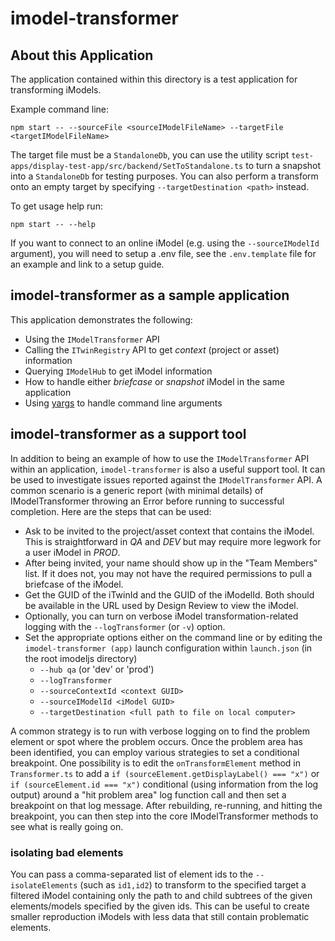 # imodel-transformer

## About this Application

The application contained within this directory is a test application for transforming iModels.

Example command line:

`npm start -- --sourceFile <sourceIModelFileName> --targetFile <targetIModelFileName>`

The target file must be a `StandaloneDb`, you can use the utility script `test-apps/display-test-app/src/backend/SetToStandalone.ts`
to turn a snapshot into a `StandaloneDb` for testing purposes.
You can also perform a transform onto an empty target by specifying `--targetDestination <path>` instead.

To get usage help run:

`npm start -- --help`

If you want to connect to an online iModel (e.g. using the `--sourceIModelId` argument),
you will need to setup a .env file, see the `.env.template` file for an example and link to a setup guide.

## imodel-transformer as a sample application

This application demonstrates the following:

- Using the `IModelTransformer` API
- Calling the `ITwinRegistry` API to get *context* (project or asset) information
- Querying `IModelHub` to get iModel information
- How to handle either *briefcase* or *snapshot* iModel in the same application
- Using [yargs](http://yargs.js.org/) to handle command line arguments

## imodel-transformer as a support tool

In addition to being an example of how to use the `IModelTransformer` API within an application, `imodel-transformer` is also a useful support tool.
It can be used to investigate issues reported against the `IModelTransformer` API.
A common scenario is a generic report (with minimal details) of IModelTransformer throwing an Error before running to successful completion.
Here are the steps that can be used:

- Ask to be invited to the project/asset context that contains the iModel. This is straightforward in *QA* and *DEV* but may require more legwork for a user iModel in *PROD*.
- After being invited, your name should show up in the "Team Members" list. If it does not, you may not have the required permissions to pull a briefcase of the iModel.
- Get the GUID of the iTwinId and the GUID of the iModelId. Both should be available in the URL used by Design Review to view the iModel.
- Optionally, you can turn on verbose iModel transformation-related logging with the `--logTransformer` (or `-v`) option.
- Set the appropriate options either on the command line or by editing the `imodel-transformer (app)` launch configuration within `launch.json` (in the root imodeljs directory)
  - `--hub qa` (or 'dev' or 'prod')
  - `--logTransformer`
  - `--sourceContextId <context GUID>`
  - `--sourceIModelId <iModel GUID>`
  - `--targetDestination <full path to file on local computer>`

A common strategy is to run with verbose logging on to find the problem element or spot where the problem occurs.
Once the problem area has been identified, you can employ various strategies to set a conditional breakpoint.
One possibility is to edit the `onTransformElement` method in `Transformer.ts` to add a `if (sourceElement.getDisplayLabel() === "x")` or `if (sourceElement.id === "x")` conditional (using information from the log output) around a "hit problem area" log function call and then set a breakpoint on that log message.
After rebuilding, re-running, and hitting the breakpoint, you can then step into the core IModelTransformer methods to see what is really going on.

### isolating bad elements

You can pass a comma-separated list of element ids to the `--isolateElements` (such as `id1,id2`) to transform to the specified target
a filtered iModel containing only the path to and child subtrees of the given elements/models specified by the given ids. This can be
useful to create smaller reproduction iModels with less data that still contain problematic elements.
